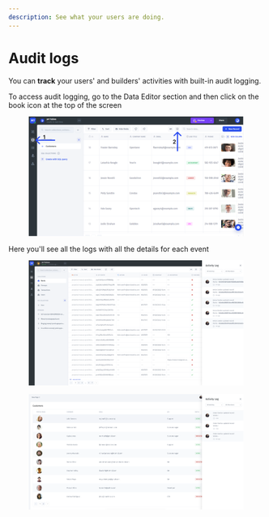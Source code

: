 ```yaml
---
description: See what your users are doing.
---
```


# Audit logs

You can **track** your users' and builders' activities with built-in audit logging.

To access audit logging, go to the Data Editor section and then click on the book icon at the top of the screen

<figure><img src="../../.gitbook/assets/dfytyy.png" alt=""><figcaption></figcaption></figure>

Here you'll see all the logs with all the details for each event

<figure><img src="../../.gitbook/assets/image (6).png" alt=""><figcaption></figcaption></figure>

<figure><img src="../../.gitbook/assets/image (7).png" alt=""><figcaption></figcaption></figure>
